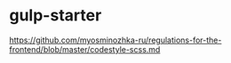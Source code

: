 # gulp-starter

https://github.com/myosminozhka-ru/regulations-for-the-frontend/blob/master/codestyle-scss.md
